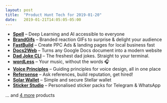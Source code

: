 ```yaml
---
layout: post
title:  "Product Hunt Tech for 2019-01-20"
date:   2019-01-21T14:05:05-05:00
---
```


* **[Spell](https://www.producthunt.com/posts/spell-2?utm_campaign=producthunt-api&utm_medium=api&utm_source=Application%3A+Daily+Digest+RSS+%28ID%3A+3202%29)** – Deep Learning and AI accessible to everyone
* **[BrandGifs](https://www.producthunt.com/posts/brandgifs?utm_campaign=producthunt-api&utm_medium=api&utm_source=Application%3A+Daily+Digest+RSS+%28ID%3A+3202%29)** – Branded reaction GIFs to surprise & delight your audience
* **[FastBuild](https://www.producthunt.com/posts/fastbuild?utm_campaign=producthunt-api&utm_medium=api&utm_source=Application%3A+Daily+Digest+RSS+%28ID%3A+3202%29)** – Create PPC Ads & landing pages for local business fast
* **[Docs2Web](https://www.producthunt.com/posts/docs2web?utm_campaign=producthunt-api&utm_medium=api&utm_source=Application%3A+Daily+Digest+RSS+%28ID%3A+3202%29)** – Turns any Google Docs document into a modern website
* **[Dad Joke CLI](https://www.producthunt.com/posts/dad-joke-cli?utm_campaign=producthunt-api&utm_medium=api&utm_source=Application%3A+Daily+Digest+RSS+%28ID%3A+3202%29)** – The freshest dad jokes. Straight to your terminal.
* **[wordLess](https://www.producthunt.com/posts/wordless?utm_campaign=producthunt-api&utm_medium=api&utm_source=Application%3A+Daily+Digest+RSS+%28ID%3A+3202%29)** – Your music, without the words 🎧
* **[Voice Principles](https://www.producthunt.com/posts/voice-principles?utm_campaign=producthunt-api&utm_medium=api&utm_source=Application%3A+Daily+Digest+RSS+%28ID%3A+3202%29)** – Guiding principles for voice design, all in one place
* **[Refersense](https://www.producthunt.com/posts/refersense?utm_campaign=producthunt-api&utm_medium=api&utm_source=Application%3A+Daily+Digest+RSS+%28ID%3A+3202%29)** – Ask references, build reputation, get hired!
* **[Solar Wallet](https://www.producthunt.com/posts/solar-wallet?utm_campaign=producthunt-api&utm_medium=api&utm_source=Application%3A+Daily+Digest+RSS+%28ID%3A+3202%29)** – Simple and secure Stellar wallet
* **[Sticker Studio](https://www.producthunt.com/posts/sticker-studio?utm_campaign=producthunt-api&utm_medium=api&utm_source=Application%3A+Daily+Digest+RSS+%28ID%3A+3202%29)** – Personalised sticker packs for Telegram & WhatsApp

… and [4 more](https://www.producthunt.com/tech) products
